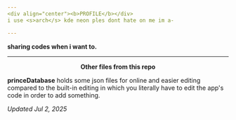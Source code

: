 ```yaml
---
<div align="center"><b>PROFILE</b></div>
i use <s>arch</s> kde neon ples dont hate on me im a-

---
```


**sharing codes when i want to.**

---
<div align="center"><b>Other files from this repo</b></div>

**princeDatabase** holds some json files for online and easier editing compared to the built-in editing in which you literally have to edit the app's code in order to add something.

_Updated Jul 2, 2025_
